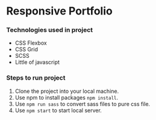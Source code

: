 # Responsive Portfolio

### Technologies used in project
* CSS Flexbox
* CSS Grid
* SCSS
* Little of javascript


### Steps to run project 
1. Clone the project into your local machine.
2. Use npm to install packages `npm install`.
3. Use `npm run sass` to convert sass files to pure css file.
4. Use `npm start` to start local server.